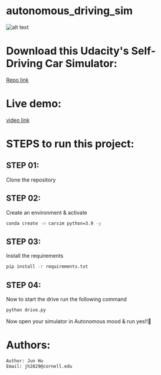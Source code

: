 # autonomous_driving_sim

![alt text](https://cdn.dribbble.com/users/1815/screenshots/2589016/car_dr.gif)


# Download this Udacity's Self-Driving Car Simulator:

[Repo link](https://github.com/udacity/self-driving-car-sim)


# Live demo:
[video link](https://www.youtube.com/watch?v=5Uu3DYESfcM)


# STEPS to run this project:


## STEP 01: 
Clone the repository

## STEP 02: 
Create an environment & activate

```bash
conda create -n carsim python=3.9 -y
```

## STEP 03: 
Install the requirements


```bash
pip install -r requirements.txt
```


## STEP 04: 
Now to start the drive run the following command


```bash
python drive.py
```

Now open your simulator in Autonomous mood & run yes!!🙂

# Authors:
```bash
Author: Jun Hu
Email: jh2829@cornell.edu
```
